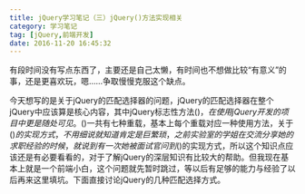 ```yaml
---
title: jQuery学习笔记（三）jQuery()方法实现相关
category: 学习笔记
tag: [jQuery,前端开发]
date: 2016-11-20 16:45:32
---
```


有段时间没有写点东西了，主要还是自己太懒，有时间也不想做比较“有意义”的事，还是更喜欢玩，嗯……争取慢慢克服这个缺点。<!--more-->

今天想写的是关于jQuery的匹配选择器的问题，jQuery的匹配选择器在整个jQuery中应该算是核心内容，其中jQuery标志性方法$()，在使用jQuery开发的项目中更是随处可见。$()一共有七种重载，基本上每个重载对应一种使用方法，关于$()的实现方式，不用细说就知道肯定是巨繁琐，之前实验室的学姐在交流分享她的求职经验的时候，就说到有一次她被面试官问到$()的实现方式，所以这个知识点应该还是有必要看看的，对于了解jQuery的深层知识有比较大的帮助。但我现在基本上就是一个前端小白，这个问题就先暂时跳过，等以后有足够的能力与经验了以后再来这里填坑。下面直接讨论jQuery的几种匹配选择方式。